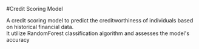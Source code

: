 #Credit Scoring Model

A credit scoring model to predict the
creditworthiness of individuals based on historical
financial data. </br>
It utilize RandomForest classification algorithm and
assesses the model's accuracy

